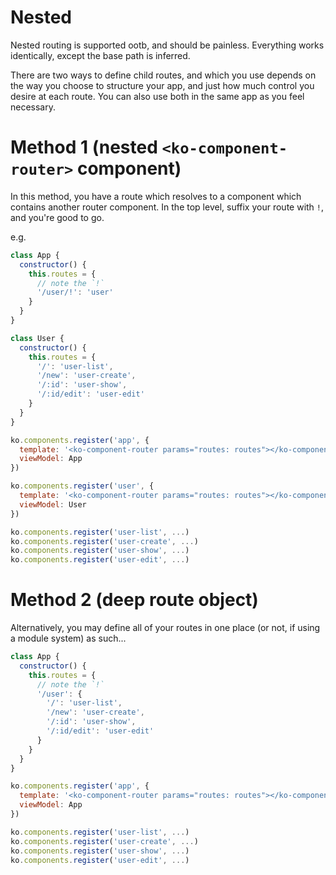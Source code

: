 # Nested

Nested routing is supported ootb, and should be painless. Everything works
identically, except the base path is inferred.

There are two ways to define child routes, and which you use depends on the
way you choose to structure your app, and just how much control you desire at each
route. You can also use both in the same app as you feel necessary.

# Method 1 (nested `<ko-component-router>` component)
In this method, you have a route which resolves to a component which contains
another router component. In the top level, suffix your route with `!`, and
you're good to go.

e.g.

```javascript
class App {
  constructor() {
    this.routes = {
      // note the `!`
      '/user/!': 'user'
    }
  }
}

class User {
  constructor() {
    this.routes = {
      '/': 'user-list',
      '/new': 'user-create',
      '/:id': 'user-show',
      '/:id/edit': 'user-edit'
    }
  }
}

ko.components.register('app', {
  template: '<ko-component-router params="routes: routes"></ko-component-router>',
  viewModel: App
})

ko.components.register('user', {
  template: '<ko-component-router params="routes: routes"></ko-component-router>',
  viewModel: User
})

ko.components.register('user-list', ...)
ko.components.register('user-create', ...)
ko.components.register('user-show', ...)
ko.components.register('user-edit', ...)
```

# Method 2 (deep route object)
Alternatively, you may define all of your routes in one place (or not, if using a module system) as such...

```javascript
class App {
  constructor() {
    this.routes = {
      // note the `!`
      '/user': {
        '/': 'user-list',
        '/new': 'user-create',
        '/:id': 'user-show',
        '/:id/edit': 'user-edit'
      }
    }
  }
}

ko.components.register('app', {
  template: '<ko-component-router params="routes: routes"></ko-component-router>',
  viewModel: App
})

ko.components.register('user-list', ...)
ko.components.register('user-create', ...)
ko.components.register('user-show', ...)
ko.components.register('user-edit', ...)
```
